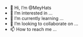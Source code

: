 - 👋 Hi, I’m @MeyHats
- 👀 I’m interested in ...
- 🌱 I’m currently learning ...
- 💞️ I’m looking to collaborate on ...
- 📫 How to reach me ...

<!---
MeyHats/MeyHats is a ✨ special ✨ repository because its `README.md` (this file) appears on your GitHub profile.
You can click the Preview link to take a look at your changes.
--->
